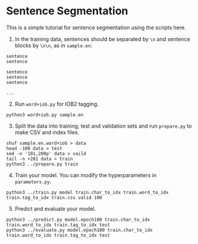 # Sentence Segmentation

This is a simple tutorial for sentence segmentation using the scripts here.

1. In the training data, sentences should be separated by `\n` and sentence blocks by `\n\n`, as in `sample.en`:

```
sentence
sentence

sentence
sentence
sentence

...
```

2. Run `word+iob.py` for IOB2 tagging.

```
python3 word+iob.py sample.en
```

3. Split the data into training, test and validation sets and run `prepare.py` to make CSV and index files.

```
shuf sample.en.word+iob > data
head -100 data > test
sed -n '101,200p' data > vaild
tail -n +201 data > train
python3 ../prepare.py train
```

4. Train your model. You can modify the hyperparameters in `parameters.py`.

```
python3 ../train.py model train.char_to_idx train.word_to_idx train.tag_to_idx train.csv valid 100
```

5. Predict and evaluate your model.

```
python3 ../predict.py model.epoch100 train.char_to_idx train.word_to_idx train.tag_to_idx test
python3 ../evaluate.py model.epoch100 train.char_to_idx train.word_to_idx train.tag_to_idx test
```
